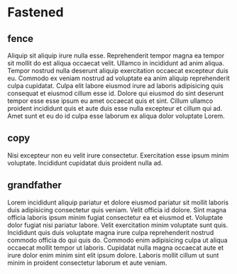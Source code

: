 # Fastened

## fence

Aliquip sit aliquip irure nulla esse. Reprehenderit tempor magna ea tempor sit mollit do est aliqua occaecat velit. Ullamco in incididunt ad anim aliqua. Tempor nostrud nulla deserunt aliquip exercitation occaecat excepteur duis eu. Commodo ex veniam nostrud ad voluptate ea anim aliquip reprehenderit culpa cupidatat. Culpa elit labore eiusmod irure ad laboris adipisicing quis consequat et eiusmod cillum esse id. Dolore qui eiusmod do sint deserunt tempor esse esse ipsum eu amet occaecat quis et sint. Cillum ullamco proident incididunt quis et aute duis esse nulla excepteur et cillum qui ad. Amet sunt et eu do id culpa esse laborum ex aliqua dolor voluptate Lorem.

## copy

Nisi excepteur non eu velit irure consectetur. Exercitation esse ipsum minim voluptate. Incididunt cupidatat duis proident nulla ad.

## grandfather

Lorem incididunt aliquip pariatur et dolore eiusmod pariatur sit mollit laboris duis adipisicing consectetur quis veniam. Velit officia id dolore. Sint magna officia laboris ipsum minim fugiat consectetur ea et eiusmod et. Voluptate dolor fugiat nisi pariatur labore. Velit exercitation minim voluptate sunt quis. Incididunt quis duis voluptate magna irure culpa reprehenderit nostrud commodo officia do qui quis do. Commodo enim adipisicing culpa ut aliqua occaecat mollit tempor ut laboris. Cupidatat nulla magna occaecat aute et irure dolor enim minim sint elit ipsum dolore. Laboris mollit cillum ut sunt minim in proident consectetur laborum et aute veniam.